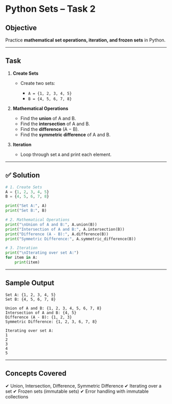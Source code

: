 # Python Sets – Task 2
## Objective

Practice **mathematical set operations, iteration, and frozen sets** in Python.

---

## Task

1. **Create Sets**

   * Create two sets:

     * `A = {1, 2, 3, 4, 5}`
     * `B = {4, 5, 6, 7, 8}`

2. **Mathematical Operations**

   * Find the **union** of A and B.
   * Find the **intersection** of A and B.
   * Find the **difference** (A − B).
   * Find the **symmetric difference** of A and B.

3. **Iteration**

   * Loop through set `A` and print each element.

---

## ✅ Solution

```python
# 1. Create Sets
A = {1, 2, 3, 4, 5}
B = {4, 5, 6, 7, 8}

print("Set A:", A)
print("Set B:", B)

# 2. Mathematical Operations
print("\nUnion of A and B:", A.union(B))
print("Intersection of A and B:", A.intersection(B))
print("Difference (A - B):", A.difference(B))
print("Symmetric Difference:", A.symmetric_difference(B))

# 3. Iteration
print("\nIterating over set A:")
for item in A:
    print(item)

```

---

## Sample Output

```
Set A: {1, 2, 3, 4, 5}
Set B: {4, 5, 6, 7, 8}

Union of A and B: {1, 2, 3, 4, 5, 6, 7, 8}
Intersection of A and B: {4, 5}
Difference (A - B): {1, 2, 3}
Symmetric Difference: {1, 2, 3, 6, 7, 8}

Iterating over set A:
1
2
3
4
5

```

---

## Concepts Covered

✔ Union, Intersection, Difference, Symmetric Difference
✔ Iterating over a set
✔ Frozen sets (immutable sets)
✔ Error handling with immutable collections
